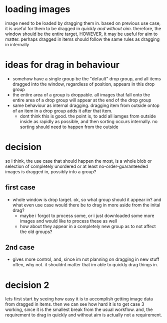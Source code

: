 # loading images
image need to be loaded by dragging them in. based on previous use case, it is useful for them to be dragged in *quickly and without aim*. therefore, the window should be the entire target, HOWEVER, it may be useful for aim to matter. perhaps dragged in items should follow the same rules as dragging in internally

# ideas for drag in behaviour
- somehow have a single group be the "default" drop group, and all items dragged into the window, regardless of position, appears in this drop group
- the entire area of a group is droppable.  all images that fall onto the entire area of a drop group will appear at the end of the drop group
- same behaviour as internal dragging. dragging item from outside ontop of an item in a drop group adds it after that item.
    - dont think this is good. the point is, to add all iamges from outside inside as rapidly as possible, and then sorting occurs internally. no sorting should need to happen from the outside

# decision
so i think, the use case that should happen the most, is a whole blob or selection of completely unordered or at least no-order-guaranteeded images is dragged in, possibly into a group?

## first case
- whole window is drop target. ok, so what group should it appear in? and what even use case would there be to drag in more aside from the inital drag?
    - maybe i forgot to process some, or i just downloaded some more images and would like to process these as well
    - how about they appear in a completely new group as to not affect the old groups?

## 2nd case
- gives more control, and, since im not planning on dragging in new stuff often, why not. it shouldnt matter that im able to quickly drag things in.

# decision 2
lets first start by seeing how easy it is to accomplish getting image data from dragged in items. then we can see how hard it is to get case 3 working, since it is the smallest break from the usual workflow. and, the requirement to drag in quickly and without aim is actually not a requirement.